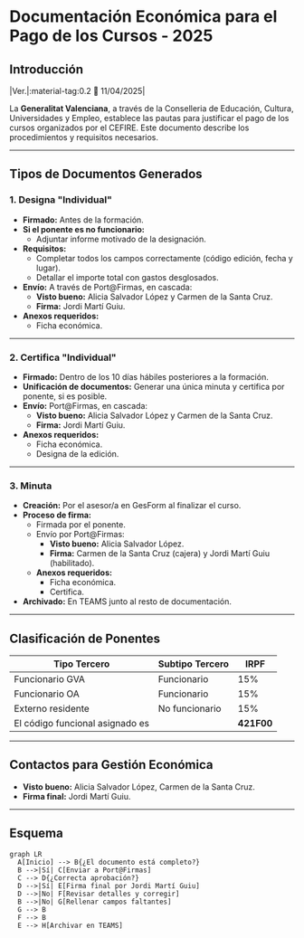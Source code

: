 # Documentación Económica para el Pago de los Cursos - 2025

## Introducción

|Ver.|:material-tag:0.2 :date: 11/04/2025|

La **Generalitat Valenciana**, a través de la Conselleria de Educación, Cultura, Universidades y Empleo, establece las pautas para justificar el pago de los cursos organizados por el CEFIRE. Este documento describe los procedimientos y requisitos necesarios.

---

## Tipos de Documentos Generados

### 1. Designa "Individual"
- **Firmado:** Antes de la formación.
- **Si el ponente es no funcionario:**
  - Adjuntar informe motivado de la designación.
- **Requisitos:**
  - Completar todos los campos correctamente (código edición, fecha y lugar).
  - Detallar el importe total con gastos desglosados.
- **Envío:** A través de Port@Firmas, en cascada:
  - **Visto bueno:** Alicia Salvador López y Carmen de la Santa Cruz.
  - **Firma:** Jordi Martí Guiu.
- **Anexos requeridos:**
  - Ficha económica.

---

### 2. Certifica "Individual"
- **Firmado:** Dentro de los 10 días hábiles posteriores a la formación.
- **Unificación de documentos:** Generar una única minuta y certifica por ponente, si es posible.
- **Envío:** Port@Firmas, en cascada:
  - **Visto bueno:** Alicia Salvador López y Carmen de la Santa Cruz.
  - **Firma:** Jordi Martí Guiu.
- **Anexos requeridos:**
  - Ficha económica.
  - Designa de la edición.

---

### 3. Minuta
- **Creación:** Por el asesor/a en GesForm al finalizar el curso.
- **Proceso de firma:** 
  - Firmada por el ponente.
  - Envío por Port@Firmas:
    - **Visto bueno:** Alicia Salvador López.
    - **Firma:** Carmen de la Santa Cruz (cajera) y Jordi Martí Guiu (habilitado).
  - **Anexos requeridos:**
    - Ficha económica.
    - Certifica.
- **Archivado:** En TEAMS junto al resto de documentación.

---

## Clasificación de Ponentes

| **Tipo Tercero**     | **Subtipo Tercero**       | **IRPF** |
|-----------------------|---------------------------|----------|
| Funcionario GVA       | Funcionario              | 15%      |
| Funcionario OA        | Funcionario              | 15%      |
| Externo residente     | No funcionario           | 15%      |
| El código funcional asignado es |                           |  **421F00**  |


---

## Contactos para Gestión Económica
- **Visto bueno:** Alicia Salvador López, Carmen de la Santa Cruz.
- **Firma final:** Jordi Martí Guiu.

---

## Esquema

``` mermaid
graph LR
  A[Inicio] --> B{¿El documento está completo?}
  B -->|Sí| C[Enviar a Port@Firmas]
  C --> D{¿Correcta aprobación?}
  D -->|Sí| E[Firma final por Jordi Martí Guiu]
  D -->|No| F[Revisar detalles y corregir]
  B -->|No| G[Rellenar campos faltantes]
  G --> B
  F --> B
  E --> H[Archivar en TEAMS]
```

